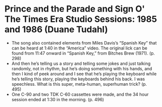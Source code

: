 # Prince and the Parade and Sign O' The Times Era Studio Sessions: 1985 and 1986 (Duane Tudahl)
* The song also contained elements from Miles Davis’s “Spanish Key” that can be heard at 1:40 in the “America” video. The original lick can be found from 11:47 onward in “Spanish Key,” from Bitches Brew (1971). (p. 298)
* And then he’s telling us a story and telling some jokes and just talking randomly, not in rhythm, but he’s doing something with his hands, and then I kind of peek around and I see that he’s playing the keyboard while he’s telling this story, playing the keyboards behind his back. I was speechless. What is this super, meta-human, superhuman trick? (p. 495)
* One C-90 and two TDK C-60 cassettes were made, and the 34 hour session ended at 1:30 in the morning. (p. 496)